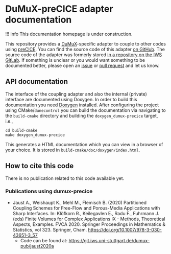 # DuMuX-preCICE adapter documentation

!!! info
    This documentation homepage is under construction.

This repository provides a [DuMuX](https://dumux.org/)-specific adapter to couple to other codes using [preCICE](https://www.precice.org/). You can find the source code of this adapter [on GitHub](https://github.com/precice/dumux-adapter). The source code of the adapter was formerly stored [in a repository on the IWS GitLab](https://git.iws.uni-stuttgart.de/dumux-appl/dumux-precice). If something is unclear or you would want something to be documented better, please open an [issue](https://github.com/precice/dumux-adapter/issues) or [pull request](https://github.com/precice/dumux-adapter/pulls) and let us know.

## API documentation

The interface of the coupling adapter and also the internal (private) interface are documented using Doxygen. In order to build this documentation you need [Doxygen](https://www.doxygen.nl/index.html) installed. After configuring the project using CMake/`dunecontrol` you can build the documentation via navigating to the `build-cmake` directory and building the `doxygen_dumux-precice` target, i.e.,

```text
cd build-cmake
make doxygen_dumux-precice
```

This generates a HTML documentation which you can view in a browser of your choice. It is stored in `build-cmake/doc/doxygen/index.html`.

## How to cite this code

There is no publication related to this code available yet.

### Publications using dumux-precice

- Jaust A., Weishaupt K., Mehl M., Flemisch B. (2020) Partitioned Coupling Schemes for Free-Flow and Porous-Media Applications with Sharp Interfaces. In: Klöfkorn R., Keilegavlen E., Radu F., Fuhrmann J. (eds) Finite Volumes for Complex Applications IX - Methods, Theoretical Aspects, Examples. FVCA 2020. Springer Proceedings in Mathematics & Statistics, vol 323. Springer, Cham. <https://doi.org/10.1007/978-3-030-43651-3_57>
    - Code can be found at: <https://git.iws.uni-stuttgart.de/dumux-pub/jaust2020a>
